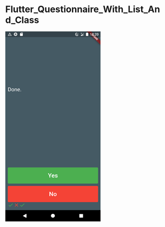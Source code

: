 # Flutter_Questionnaire_With_List_And_Class


<img src="https://github.com/patzu/Flutter_Questionnaire_With_List_And_Class/blob/main/Screenshot_20210521_122040.png" width=300 height=600>
